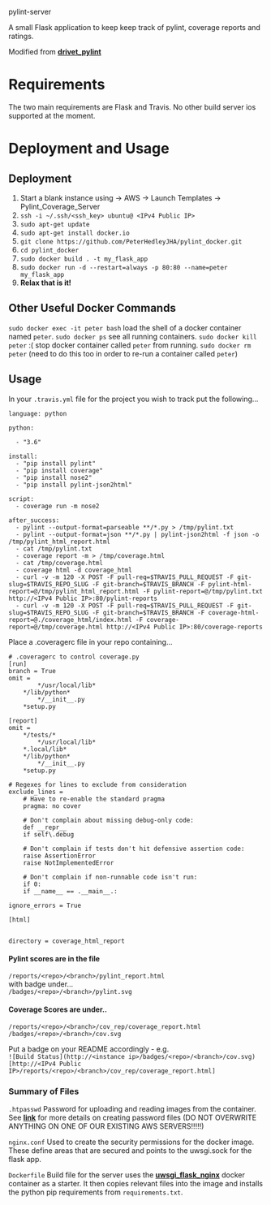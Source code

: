 pylint-server

A small Flask application to keep keep track of pylint, coverage reports and ratings.

Modified from [**drivet_pylint**](https://github.com/drivet/pylint-server])

# Requirements

The two main requirements are Flask and Travis.  No other build server ios
supported at the moment.

# Deployment and Usage

## Deployment

1. Start a blank instance using -> AWS -> Launch Templates -> Pylint_Coverage_Server
2. `ssh -i ~/.ssh/<ssh_key> ubuntu@ <IPv4 Public IP>`
3. `sudo apt-get update`
4. `sudo apt-get install docker.io`
5. `git clone https://github.com/PeterHedleyJHA/pylint_docker.git`
6. `cd pylint_docker`
7. `sudo docker build . -t my_flask_app`
8. `sudo docker run -d --restart=always -p 80:80 --name=peter my_flask_app`
9. **Relax that is it!**

## Other Useful Docker Commands

`sudo docker exec -it peter bash` load the shell of a docker container named `peter`.
`sudo docker ps` see all running containers.
`sudo docker kill peter` :( stop docker container called `peter` from running.
`sudo docker rm peter` (need to do this too in order to re-run a container called `peter`)

## Usage

In your `.travis.yml` file for the project you wish to track put the following...

```
language: python

python:

  - "3.6"
  
install:
  - "pip install pylint"
  - "pip install coverage"
  - "pip install nose2"
  - "pip install pylint-json2html"
  
script:
  - coverage run -m nose2

after_success:
  - pylint --output-format=parseable **/*.py > /tmp/pylint.txt
  - pylint --output-format=json **/*.py | pylint-json2html -f json -o /tmp/pylint_html_report.html
  - cat /tmp/pylint.txt
  - coverage report -m > /tmp/coverage.html
  - cat /tmp/coverage.html
  - coverage html -d coverage_html
  - curl -v -m 120 -X POST -F pull-req=$TRAVIS_PULL_REQUEST -F git-slug=$TRAVIS_REPO_SLUG -F git-branch=$TRAVIS_BRANCH -F pylint-html-report=@/tmp/pylint_html_report.html -F pylint-report=@/tmp/pylint.txt http://<IPv4 Public IP>:80/pylint-reports
  - curl -v -m 120 -X POST -F pull-req=$TRAVIS_PULL_REQUEST -F git-slug=$TRAVIS_REPO_SLUG -F git-branch=$TRAVIS_BRANCH -F coverage-html-report=@./coverage_html/index.html -F coverage-report=@/tmp/coverage.html http://<IPv4 Public IP>:80/coverage-reports
```

Place a .coveragerc file in your repo containing...
```
# .coveragerc to control coverage.py
[run]
branch = True
omit =
        */usr/local/lib*
	*/lib/python*
        */__init__.py
	*setup.py

[report]
omit =
	*/tests/*
        */usr/local/lib*
	*.local/lib*
	*/lib/python*
        */__init__.py
	*setup.py

# Regexes for lines to exclude from consideration
exclude_lines =
    # Have to re-enable the standard pragma
    pragma: no cover

    # Don't complain about missing debug-only code:
    def __repr__
    if self\.debug

    # Don't complain if tests don't hit defensive assertion code:
    raise AssertionError
    raise NotImplementedError

    # Don't complain if non-runnable code isn't run:
    if 0:
    if __name__ == .__main__.:

ignore_errors = True

[html]


directory = coverage_html_report
```
#### Pylint scores are in the file
```/reports/<repo>/<branch>/pylint_report.html``` \
with badge under... \
```/badges/<repo>/<branch>/pylint.svg```

#### Coverage Scores are under..
```/reports/<repo>/<branch>/cov_rep/coverage_report.html``` \
```/badges/<repo>/<branch>/cov.svg``` 

Put a badge on your README accordingly - e.g. \
```![Build Status](http://<instance ip>/badges/<repo>/<branch>/cov.svg)[http://<IPv4 Public IP>/reports/<repo>/<branch>/cov_rep/coverage_report.html]```



### Summary of Files

`.htpasswd`
Password for uploading and reading images from the container. 
See [**link**](https://docs.nginx.com/nginx/admin-guide/security-controls/configuring-http-basic-authentication/) for more details on creating password files (DO NOT OVERWRITE ANYTHING ON ONE OF OUR EXISTING AWS SERVERS!!!!!)

`nginx.conf`
Used to create the security permissions for the docker image. These define areas that are secured and points to the uwsgi.sock for the flask app.

`Dockerfile`
Build file for the server uses the [**uwsgi_flask_nginx**](https://hub.docker.com/r/tiangolo/uwsgi-nginx-flask/) docker container as a starter. It then copies relevant files into the image and installs the python pip requirements from `requirements.txt`.

